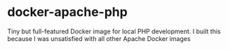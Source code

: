 # docker-apache-php
Tiny but full-featured Docker image for local PHP development. I built this because I was unsatisfied with all other Apache Docker images 
